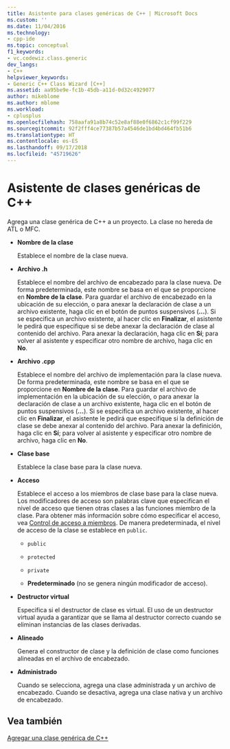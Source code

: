 ```yaml
---
title: Asistente para clases genéricas de C++ | Microsoft Docs
ms.custom: ''
ms.date: 11/04/2016
ms.technology:
- cpp-ide
ms.topic: conceptual
f1_keywords:
- vc.codewiz.class.generic
dev_langs:
- C++
helpviewer_keywords:
- Generic C++ Class Wizard [C++]
ms.assetid: aa95be9e-fc1b-45db-a11d-0d32c4929077
author: mikeblome
ms.author: mblome
ms.workload:
- cplusplus
ms.openlocfilehash: 758aafa91a8b74c52e8af88e0f6862c1cf99f229
ms.sourcegitcommit: 92f2fff4ce77387b57a4546de1bd4bd464fb51b6
ms.translationtype: HT
ms.contentlocale: es-ES
ms.lasthandoff: 09/17/2018
ms.locfileid: "45719626"
---
```

# <a name="generic-c-class-wizard"></a>Asistente de clases genéricas de C++

Agrega una clase genérica de C++ a un proyecto. La clase no hereda de ATL o MFC.  
  
- **Nombre de la clase**

   Establece el nombre de la clase nueva.  
  
- **Archivo .h**

   Establece el nombre del archivo de encabezado para la clase nueva. De forma predeterminada, este nombre se basa en el que se proporcione en **Nombre de la clase**. Para guardar el archivo de encabezado en la ubicación de su elección, o para anexar la declaración de clase a un archivo existente, haga clic en el botón de puntos suspensivos (**...**). Si se especifica un archivo existente, al hacer clic en **Finalizar**, el asistente le pedirá que especifique si se debe anexar la declaración de clase al contenido del archivo. Para anexar la declaración, haga clic en **Sí**; para volver al asistente y especificar otro nombre de archivo, haga clic en **No**.  
  
- **Archivo .cpp**

   Establece el nombre del archivo de implementación para la clase nueva. De forma predeterminada, este nombre se basa en el que se proporcione en **Nombre de la clase**. Para guardar el archivo de implementación en la ubicación de su elección, o para anexar la declaración de clase a un archivo existente, haga clic en el botón de puntos suspensivos (**...**). Si se especifica un archivo existente, al hacer clic en **Finalizar**, el asistente le pedirá que especifique si la definición de clase se debe anexar al contenido del archivo. Para anexar la definición, haga clic en **Sí**; para volver al asistente y especificar otro nombre de archivo, haga clic en **No**.  
  
- **Clase base**

   Establece la clase base para la clase nueva.  
  
- **Acceso**

   Establece el acceso a los miembros de clase base para la clase nueva. Los modificadores de acceso son palabras clave que especifican el nivel de acceso que tienen otras clases a las funciones miembro de la clase. Para obtener más información sobre cómo especificar el acceso, vea [Control de acceso a miembros](../cpp/member-access-control-cpp.md). De manera predeterminada, el nivel de acceso de la clase se establece en `public`.  
  
   - `public`  
  
   - `protected`  
  
   - `private`  
  
   - **Predeterminado** (no se genera ningún modificador de acceso).  
  
- **Destructor virtual**

   Especifica si el destructor de clase es virtual. El uso de un destructor virtual ayuda a garantizar que se llama al destructor correcto cuando se eliminan instancias de las clases derivadas.  
  
- **Alineado**

   Genera el constructor de clase y la definición de clase como funciones alineadas en el archivo de encabezado.  
  
- **Administrado**

   Cuando se selecciona, agrega una clase administrada y un archivo de encabezado. Cuando se desactiva, agrega una clase nativa y un archivo de encabezado.  
  
## <a name="see-also"></a>Vea también  
 [Agregar una clase genérica de C++](../ide/adding-a-generic-cpp-class.md)